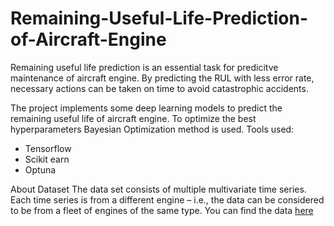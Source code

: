 # Remaining-Useful-Life-Prediction-of-Aircraft-Engine
Remaining useful life prediction is an essential task for predicitve maintenance of aircraft engine. By predicting the RUL with less error rate, necessary actions can be taken on time to avoid catastrophic accidents.

The project implements some deep learning models to predict the remaining useful life of aircraft engine. To optimize the best hyperparameters Bayesian Optimization method is used.
Tools used:
- Tensorflow
- Scikit earn
- Optuna

About Dataset
The data set consists of multiple multivariate time series. Each time series is from a different engine – i.e., the data can be considered to be from a fleet of engines of the same type. You can find the data [here](https://www.kaggle.com/datasets/behrad3d/nasa-cmaps)
